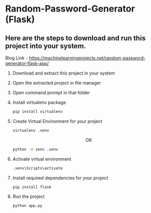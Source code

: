 <h1>Random-Password-Generator (Flask)</h1>

<h2>Here are the steps to download and run this project into your system.</h2>

Blog Link - https://machinelearningprojects.net/random-password-generator-flask-app/

<ol start="1">

<li>
<p>Download and extract this project in your system</p>
</li>

<li>
<p>Open the extracted project in file manager</p>
</li>

<li>
<p>Open command prompt in that folder</p>
</li>

<li>
<p>Install virtualenv package</p>

```bash
pip install virtualenv
```
</li>

<li>
<p>Create Virtual Environment for your project</p>

```bash
virtualenv .venv
```
<p align="center">OR</p>

```bash
python -m venv .venv
```
</li>

<li>
<p>Activate virtual environment</p>

```bash
.venv\Scripts\activate
```
</li>

<li>
<p>Install required dependencies for your project</p>

```bash
pip install flask
```
</li>

<li>
<p>Run the project</p>

```bash
python app.py
```
</li>

</ol>